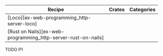 | Recipe | Crates | Categories |
|--------|--------|------------|
| [Loco][ex-web-programming_http-server-loco] |  |  |
| [Rust on Nails][ex-web-programming_http-server-rust-on-nails] |  |  |

<div class="hidden">
TODO P1
</div>
